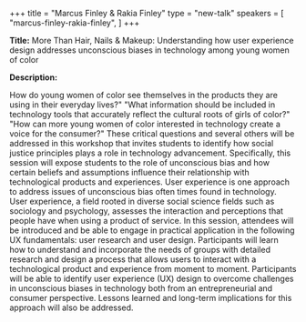 +++
title = "Marcus Finley & Rakia Finley"
type = "new-talk"
speakers = [
        "marcus-finley-rakia-finley",
]
+++
<div class="span-15  ">
  <div class="span-15  last ">
  <p><strong>Title:</strong>
More Than Hair, Nails &amp; Makeup:  Understanding how user experience design addresses unconscious biases in technology among young women of color
</p>

<p><strong>Description:</strong></p>

<p>
How do young women of color see themselves in the products they are using in their everyday lives?" "What information should be included in technology tools that accurately reflect the cultural roots of girls of color?" "How can more young women of color interested in technology create a voice for the consumer?"  These critical questions and several others will be addressed in this workshop that invites students to identify how social justice principles plays a role in technology advancement.  Specifically, this session will expose students to the role of unconscious bias and how certain beliefs and assumptions influence their relationship with technological products and experiences. User experience is one approach to address issues of unconscious bias often times found in technology.  User experience, a field rooted in diverse social science fields such as sociology and psychology, assesses the interaction and perceptions that people have when using a product of service.  In this session, attendees will be introduced and be able to engage in practical application in the following UX fundamentals: user research and user design.  Participants will learn how to understand and incorporate the needs of groups with detailed research and design a process that allows users to interact with a technological product and experience from moment to moment. Participants will be able to identify user experience (UX) design to overcome challenges in unconscious biases in technology both from an entrepreneurial and consumer perspective.  Lessons learned and long-term implications for this approach will also be addressed. 
</p>
<p>

  </div>
</div>